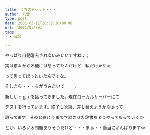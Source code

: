 ```yaml
---
title: うちのチャット・・・
author: 八雲
type: post
date: 2001-03-11T20:22:10+00:00
url: /2001/03/791
tags:
  - 日記

---
```

やっぱり自動消去されないみたいですね；；
  
実は前々から不便には思ってたんだけど、私だけかなぁ
  
って思ってほっといたんですな。
  
そしたら・・・ちがうみたいで＾＾；
  
新しいｃｇｉを拾ってきました。現在ローカルサーバーにて
  
テストを行っています。終了し次第、差し替えようかなぁって
  
思ってます。そのときに今まで学習させた辞書をどうやってもっていくか
  
とか、いろいろ問題ありそうだけど・・・まぁ・・適当にがんばりますｗ

